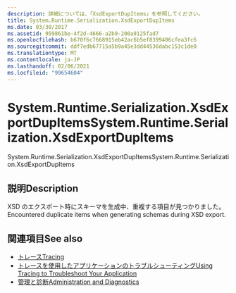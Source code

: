 ```yaml
---
description: 詳細については、「XsdExportDupItems」を参照してください。
title: System.Runtime.Serialization.XsdExportDupItems
ms.date: 03/30/2017
ms.assetid: 959861be-4f2d-4666-a2b9-200a9125fad7
ms.openlocfilehash: b670f6c7668915eb42ac6b5ef8399406cfea3fc6
ms.sourcegitcommit: ddf7edb67715a5b9a45e3dd44536dabc153c1de0
ms.translationtype: MT
ms.contentlocale: ja-JP
ms.lasthandoff: 02/06/2021
ms.locfileid: "99654604"
---
```

# <a name="systemruntimeserializationxsdexportdupitems"></a><span data-ttu-id="0d812-103">System.Runtime.Serialization.XsdExportDupItems</span><span class="sxs-lookup"><span data-stu-id="0d812-103">System.Runtime.Serialization.XsdExportDupItems</span></span>

<span data-ttu-id="0d812-104">System.Runtime.Serialization.XsdExportDupItems</span><span class="sxs-lookup"><span data-stu-id="0d812-104">System.Runtime.Serialization.XsdExportDupItems</span></span>  
  
## <a name="description"></a><span data-ttu-id="0d812-105">説明</span><span class="sxs-lookup"><span data-stu-id="0d812-105">Description</span></span>  

 <span data-ttu-id="0d812-106">XSD のエクスポート時にスキーマを生成中、重複する項目が見つかりました。</span><span class="sxs-lookup"><span data-stu-id="0d812-106">Encountered duplicate items when generating schemas during XSD export.</span></span>  
  
## <a name="see-also"></a><span data-ttu-id="0d812-107">関連項目</span><span class="sxs-lookup"><span data-stu-id="0d812-107">See also</span></span>

- [<span data-ttu-id="0d812-108">トレース</span><span class="sxs-lookup"><span data-stu-id="0d812-108">Tracing</span></span>](index.md)
- [<span data-ttu-id="0d812-109">トレースを使用したアプリケーションのトラブルシューティング</span><span class="sxs-lookup"><span data-stu-id="0d812-109">Using Tracing to Troubleshoot Your Application</span></span>](using-tracing-to-troubleshoot-your-application.md)
- [<span data-ttu-id="0d812-110">管理と診断</span><span class="sxs-lookup"><span data-stu-id="0d812-110">Administration and Diagnostics</span></span>](../index.md)
